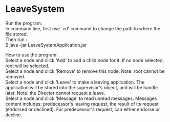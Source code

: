 # LeaveSystem

Run the program:  
In command line, first use `cd' command to change the path to where the file stored.  
Then run :  
$ java -jar LeaveSystemApplication.jar  

How to use the program:  
Select a node and click 'Add' to add a child node for it. If no node selected, root will be selected.  
Select a node and click 'Remove' to remove this node. Note: root cannot be removed.  
Select a node and click 'Leave' to make a leaving application. The application will be stored into the supervisor's object, and will be handle later. Note: the Director cannot request a leave.  
Select a node and click 'Message' to read unread messages. Messages content includes: predecessor's leaving request, the result of its request (endorsed or declined). For predecessor's request, can either endorse or decline.  
